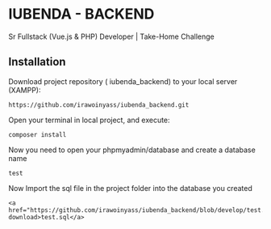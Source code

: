 # IUBENDA - BACKEND

Sr Fullstack (Vue.js & PHP) Developer | Take-Home Challenge

## Installation

Download project repository (
iubenda_backend) to your local server (XAMPP):

```
https://github.com/irawoinyass/iubenda_backend.git
```

Open your terminal in local project, and execute:

```
composer install
```

Now you need to open your phpmyadmin/database and create a database name

```
test
```

Now Import the sql file in the project folder into the database you created

```
<a href="https://github.com/irawoinyass/iubenda_backend/blob/develop/test.sql" download>test.sql</a>
```
